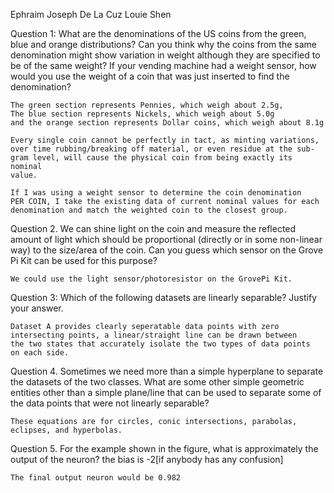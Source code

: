 Ephraim Joseph De La Cuz
Louie Shen

Question 1: What are the denominations of the US coins from the green,
blue and orange distributions? Can you think why the coins from the same
denomination might show variation in weight although they are specified to
be of the same weight? If your vending machine had a weight sensor, how
would you use the weight of a coin that was just inserted to find the
denomination?

	The green section represents Pennies, which weigh about 2.5g,
	The blue section represents Nickels, which weigh about 5.0g
	and the orange section represents Dollar coins, which weigh about 8.1g
	
	Every single coin cannot be perfectly in tact, as minting variations,
	over time rubbing/breaking off material, or even residue at the sub-
	gram level, will cause the physical coin from being exactly its nominal
	value.

	If I was using a weight sensor to determine the coin denomination
	PER COIN, I take the existing data of current nominal values for each
	denomination and match the weighted coin to the closest group. 

Question 2. We can shine light on the coin and measure the reflected
amount of light which should be proportional (directly or in some non-linear
way) to the size/area of the coin. Can you guess which sensor on the
Grove Pi Kit can be used for this purpose?

	We could use the light sensor/photoresistor on the GrovePi Kit.
	
Question 3: Which of the following datasets are linearly separable? Justify
your answer.

	Dataset A provides clearly seperatable data points with zero
	intersecting points, a linear/straight line can be drawn between
	the two states that accurately isolate the two types of data points
	on each side.

Question 4. Sometimes we need more than a simple hyperplane to
separate the datasets of the two classes. What are some other simple
geometric entities other than a simple plane/line that can be used to
separate some of the data points that were not linearly separable?

	These equations are for circles, conic intersections, parabolas,
	eclipses, and hyperbolas.

Question 5. For the example shown in the figure, what is approximately the
output of the neuron?
the bias is -2[if anybody has any confusion]

	
	The final output neuron would be 0.982
